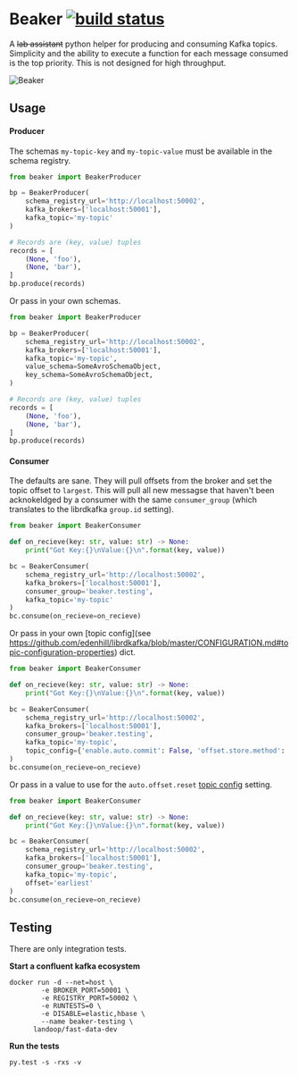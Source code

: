 # Beaker  [![build status](http://git.axiom/axiom/beaker/badges/master/build.svg)](http://git.axiom/axiom/beaker/commits/master)

A ~~lab assistant~~ python helper for producing and consuming Kafka topics. Simplicity and the ability to execute a function for each message consumed is the top priority. This is not designed for high throughput.

![Beaker](https://upload.wikimedia.org/wikipedia/en/5/59/Beaker_%28Muppet%29.jpg)


## Usage

#### Producer

The schemas `my-topic-key` and `my-topic-value` must be available in the schema registry.

```python
from beaker import BeakerProducer

bp = BeakerProducer(
    schema_registry_url='http://localhost:50002',
    kafka_brokers=['localhost:50001'],
    kafka_topic='my-topic'
)

# Records are (key, value) tuples
records = [
    (None, 'foo'),
    (None, 'bar'),
]
bp.produce(records)
```

Or pass in your own schemas.

```python
from beaker import BeakerProducer

bp = BeakerProducer(
    schema_registry_url='http://localhost:50002',
    kafka_brokers=['localhost:50001'],
    kafka_topic='my-topic',
    value_schema=SomeAvroSchemaObject,
    key_schema=SomeAvroSchemaObject,
)

# Records are (key, value) tuples
records = [
    (None, 'foo'),
    (None, 'bar'),
]
bp.produce(records)
```

#### Consumer

The defaults are sane. They will pull offsets from the broker and set the topic offset to `largest`. This will pull all new messagse that haven't been acknokeldged by a consumer with the same `consumer_group` (which translates to the librdkafka `group.id` setting).

```python
from beaker import BeakerConsumer

def on_recieve(key: str, value: str) -> None:
    print("Got Key:{}\nValue:{}\n".format(key, value))

bc = BeakerConsumer(
    schema_registry_url='http://localhost:50002',
    kafka_brokers=['localhost:50001'],
    consumer_group='beaker.testing',
    kafka_topic='my-topic'
)
bc.consume(on_recieve=on_recieve)
```

Or pass in your own [topic config](see https://github.com/edenhill/librdkafka/blob/master/CONFIGURATION.md#topic-configuration-properties) dict.

```python
from beaker import BeakerConsumer

def on_recieve(key: str, value: str) -> None:
    print("Got Key:{}\nValue:{}\n".format(key, value))

bc = BeakerConsumer(
    schema_registry_url='http://localhost:50002',
    kafka_brokers=['localhost:50001'],
    consumer_group='beaker.testing',
    kafka_topic='my-topic',
    topic_config={'enable.auto.commit': False, 'offset.store.method': 'file'}
)
bc.consume(on_recieve=on_recieve)
```

Or pass in a value to use for the `auto.offset.reset` [topic config](https://github.com/edenhill/librdkafka/blob/master/CONFIGURATION.md#topic-configuration-properties) setting.

```python
from beaker import BeakerConsumer

def on_recieve(key: str, value: str) -> None:
    print("Got Key:{}\nValue:{}\n".format(key, value))

bc = BeakerConsumer(
    schema_registry_url='http://localhost:50002',
    kafka_brokers=['localhost:50001'],
    consumer_group='beaker.testing',
    kafka_topic='my-topic',
    offset='earliest'
)
bc.consume(on_recieve=on_recieve)
```

## Testing

There are only integration tests.

**Start a confluent kafka ecosystem**

```
docker run -d --net=host \
        -e BROKER_PORT=50001 \
        -e REGISTRY_PORT=50002 \
        -e RUNTESTS=0 \
        -e DISABLE=elastic,hbase \
        --name beaker-testing \
      landoop/fast-data-dev
```

**Run the tests**

```
py.test -s -rxs -v
```
